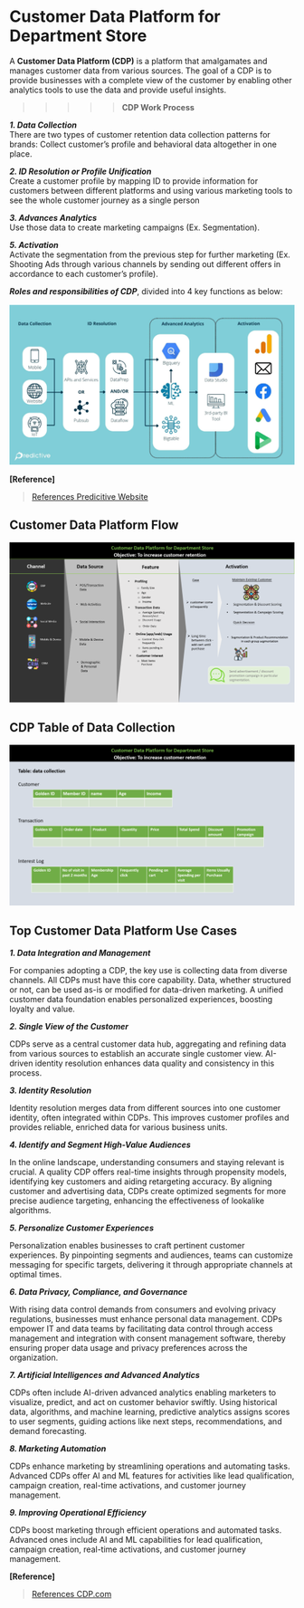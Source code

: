 # Customer Data Platform for Department Store     
A **Customer Data Platform (CDP)** is a platform that amalgamates and manages customer data from various sources. The goal of a CDP is to provide businesses with a complete view of the customer by enabling other analytics tools to use the data and provide useful insights.     


>>>>>**CDP Work Process**     

***1. Data Collection***     
There are two types of customer retention data collection patterns for brands: Collect customer’s profile and behavioral data altogether in one place.     

***2. ID Resolution or Profile Unification***     
Create a customer profile by mapping ID to provide information for customers between different platforms and using various marketing tools to see the whole customer journey as a single person     

***3. Advances Analytics***     
Use those data to create marketing campaigns (Ex. Segmentation).

***5. Activation***     
Activate the segmentation from the previous step for further marketing (Ex. Shooting Ads through various channels by sending out different offers in accordance to each customer’s profile).   

***Roles and responsibilities of CDP***, divided into 4 key functions as below:      

![CDP Flow](https://github.com/Pinnun/MADT8101-Seminar-in-Advanced-Analytic/blob/c8e0ff630862c44175f93cd3205cbbe128e52eed/1%20Customer%20Data%20Platform/Raw%20Data/CDP%20RR.png)     


**[Reference]**    
>[References Predicitive Website](https://www.salesforce.com/ap/resources/guides/getting-started-with-a-customer-data-platform/)     


## Customer Data Platform Flow
![CDP Flow](https://github.com/Pinnun/MADT8101-Seminar-in-Advanced-Analytic/blob/1a76e48cbf53ad34361745ac29dd77ece66f35b0/1%20Customer%20Data%20Platform/Raw%20Data/CDP%20Flow.png)

## CDP Table of Data Collection
![CDP Data Collection](https://github.com/Pinnun/MADT8101-Seminar-in-Advanced-Analytic/blob/8ff4ef508180fa808fd4fe1508e9a1aab965450c/1%20Customer%20Data%20Platform/Raw%20Data/CDP%20Table%20of%20Data%20Collection.png)

## Top Customer Data Platform Use Cases     
***1.  Data Integration and Management***     
   
   For companies adopting a CDP, the key use is collecting data from diverse channels. All CDPs must have this core capability. Data, whether structured or not, can be used as-is or modified for data-driven marketing. A unified customer data foundation enables personalized experiences, boosting loyalty and value.

***2.  Single View of the Customer***     
   
   CDPs serve as a central customer data hub, aggregating and refining data from various sources to establish an accurate single customer view. AI-driven identity resolution enhances data quality and consistency in this process.     

***3.  Identity Resolution***     
   
   Identity resolution merges data from different sources into one customer identity, often integrated within CDPs. This improves customer profiles and provides reliable, enriched data for various business units.

***4.  Identify and Segment High-Value Audiences***     
   
   In the online landscape, understanding consumers and staying relevant is crucial. A quality CDP offers real-time insights through propensity models, identifying key customers and aiding retargeting accuracy. By aligning customer and advertising data, CDPs create optimized segments for more precise audience targeting, enhancing the effectiveness of lookalike algorithms.

***5.  Personalize Customer Experiences***
    
   Personalization enables businesses to craft pertinent customer experiences. By pinpointing segments and audiences, teams can customize messaging for specific targets, delivering it through appropriate channels at optimal times.

***6.  Data Privacy, Compliance, and Governance***
    
   With rising data control demands from consumers and evolving privacy regulations, businesses must enhance personal data management. CDPs empower IT and data teams by facilitating data control through access management and integration with consent management software, thereby ensuring proper data usage and privacy preferences across the organization.

***7.  Artificial Intelligences and Advanced Analytics***
    
   CDPs often include AI-driven advanced analytics enabling marketers to visualize, predict, and act on customer behavior swiftly. Using historical data, algorithms, and machine learning, predictive analytics assigns scores to user segments, guiding actions like next steps, recommendations, and demand forecasting.

***8.  Marketing Automation***
    
   CDPs enhance marketing by streamlining operations and automating tasks. Advanced CDPs offer AI and ML features for activities like lead qualification, campaign creation, real-time activations, and customer journey management.

***9. Improving Operational Efficiency***

   CDPs boost marketing through efficient operations and automated tasks. Advanced ones include AI and ML capabilities for lead qualification, campaign creation, real-time activations, and customer journey management.     
   
**[Reference]**    
>[References CDP.com](https://cdp.com/articles/how-to-develop-cdp-use-cases/)
